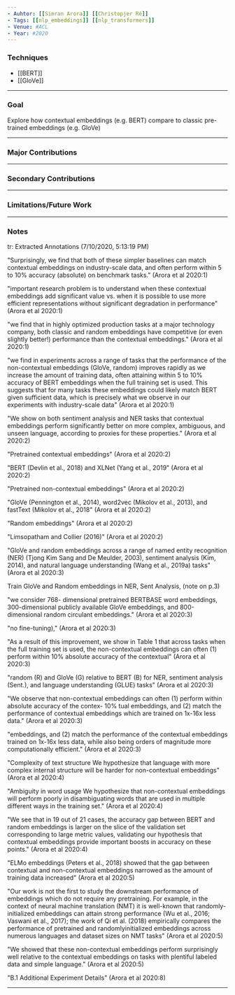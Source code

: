 ```yaml
---
- Auhtor: [[Simran Arora]] [[Christopjer Ré]]
- Tags: [[nlp_embeddings]] [[nlp_transformers]]
- Venue: #ACL
- Year: #2020
---
```


### Techniques
- [[BERT]]
- [[GloVe]]

---
### Goal
Explore how contextual embeddings (e.g. BERT) compare to classic pre-trained embeddings (e.g. GloVe)

---
### Major Contributions

---
### Secondary Contributions

---
### Limitations/Future Work

---
### Notes
tr: Extracted Annotations (7/10/2020, 5:13:19 PM)

"Surprisingly, we find that both of these simpler baselines can match contextual embeddings on industry-scale data, and often perform within 5 to 10% accuracy (absolute) on benchmark tasks." (Arora et al 2020:1)

"important research problem is to understand when these contextual embeddings add significant value vs. when it is possible to use more efficient representations without significant degradation in performance" (Arora et al 2020:1)

"we find that in highly optimized production tasks at a major technology company, both classic and random embeddings have competitive (or even slightly better!) performance than the contextual embeddings." (Arora et al 2020:1)

"we find in experiments across a range of tasks that the performance of the non-contextual embeddings (GloVe, random) improves rapidly as we increase the amount of training data, often attaining within 5 to 10% accuracy of BERT embeddings when the full training set is used. This suggests that for many tasks these embeddings could likely match BERT given sufficient data, which is precisely what we observe in our experiments with industry-scale data" (Arora et al 2020:1)

"We show on both sentiment analysis and NER tasks that contextual embeddings perform significantly better on more complex, ambiguous, and unseen language, according to proxies for these properties." (Arora et al 2020:2)

"Pretrained contextual embeddings" (Arora et al 2020:2)

"BERT (Devlin et al., 2018) and XLNet (Yang et al., 2019" (Arora et al 2020:2)

"Pretrained non-contextual embeddings" (Arora et al 2020:2)

"GloVe (Pennington et al., 2014), word2vec (Mikolov et al., 2013), and fastText (Mikolov et al., 2018" (Arora et al 2020:2)

"Random embeddings" (Arora et al 2020:2)

"Limsopatham and Collier (2016)" (Arora et al 2020:2)

"GloVe and random embeddings across a range of named entity recognition (NER) (Tjong Kim Sang and De Meulder, 2003), sentiment analysis (Kim, 2014), and natural language understanding (Wang et al., 2019a) tasks" (Arora et al 2020:3)

Train GloVe and Random embeddings in NER, Sent Analysis, (note on p.3)




"we consider 768- dimensional pretrained BERTBASE word embeddings, 300-dimensional publicly available GloVe embeddings, and 800-dimensional random circulant embeddings." (Arora et al 2020:3)

"no fine-tuning)," (Arora et al 2020:3)

"As a result of this improvement, we show in Table 1 that across tasks when the full training set is used, the non-contextual embeddings can often (1) perform within 10% absolute accuracy of the contextual" (Arora et al 2020:3)

"random (R) and GloVe (G) relative to BERT (B) for NER, sentiment analysis (Sent.), and language understanding (GLUE) tasks" (Arora et al 2020:3)

"We observe that non-contextual embeddings can often (1) perform within absolute accuracy of the contex- 10% tual embeddings, and (2) match the performance of contextual embeddings which are trained on 1x-16x less data." (Arora et al 2020:3)

"embeddings, and (2) match the performance of the contextual embeddings trained on 1x-16x less data, while also being orders of magnitude more computationally efficient." (Arora et al 2020:3)

"Complexity of text structure We hypothesize that language with more complex internal structure will be harder for non-contextual embeddings" (Arora et al 2020:4)

"Ambiguity in word usage We hypothesize that non-contextual embeddings will perform poorly in disambiguating words that are used in multiple different ways in the training set." (Arora et al 2020:4)

"We see that in 19 out of 21 cases, the accuracy gap between BERT and random embeddings is larger on the slice of the validation set corresponding to large metric values, validating our hypothesis that contextual embeddings provide important boosts in accuracy on these points." (Arora et al 2020:4)

"ELMo embeddings (Peters et al., 2018) showed that the gap between contextual and non-contextual embeddings narrowed as the amount of training data increased" (Arora et al 2020:5)

"Our work is not the first to study the downstream performance of embeddings which do not require any pretraining. For example, in the context of neural machine translation (NMT) it is well-known that randomly-initialized embeddings can attain strong performance (Wu et al., 2016; Vaswani et al., 2017); the work of Qi et al. (2018) empirically compares the performance of pretrained and randomlyinitialized embeddings across numerous languages and dataset sizes on NMT tasks" (Arora et al 2020:5)

"We showed that these non-contextual embeddings perform surprisingly well relative to the contextual embeddings on tasks with plentiful labeled data and simple language." (Arora et al 2020:5)

"B.1 Additional Experiment Details" (Arora et al 2020:8)

---